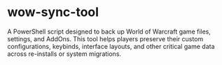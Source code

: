 # wow-sync-tool
A PowerShell script designed to back up World of Warcraft game files, settings, and AddOns. This tool helps players preserve their custom configurations, keybinds, interface layouts, and other critical game data across re-installs or system migrations.

